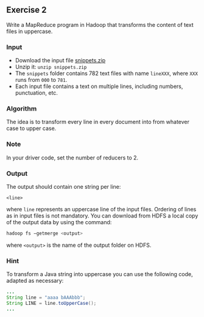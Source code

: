 ## Exercise 2

Write a MapReduce program in Hadoop that transforms the content of text files in uppercase.

### Input

* Download the input file [snippets.zip](../../data/snippets.zip)
* Unzip it: `unzip snippets.zip`
* The `snippets` folder contains 782 text files with name `lineXXX`, where `XXX` runs from `000` to `781`.
* Each input file contains a text on multiple lines, including numbers, punctuation, etc.

### Algorithm

The idea is to transform every line in every document into from whatever case to upper case.

### Note
In your driver code, set the number of reducers to 2.

### Output

The output should contain one string per line:

    <line>

where `line` represents an uppercase line of the input files. Ordering of lines as in input files is not mandatory.
You can download from HDFS a local copy of the output data by using the command:
```bash
hadoop fs −getmerge <output>
```
where `<output>` is the name of the output folder on HDFS.
### Hint

To transform a Java string into uppercase you can use the following code, adapted as necessary:
```java
...
String line = "aaaa bAAAbbb";
String LINE = line.toUpperCase();
...
```
